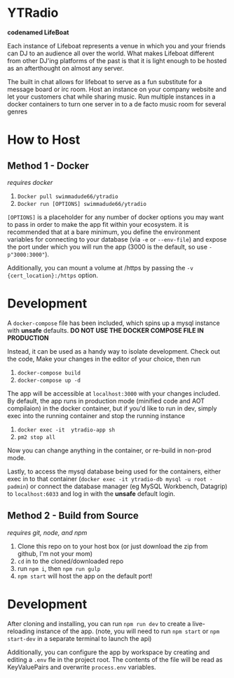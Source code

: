 # YTRadio
__codenamed LifeBoat__

Each instance of Lifeboat represents a venue in which you and your friends can DJ to an audience all over the world. What makes Lifeboat different from other DJ'ing platforms of the past is that it is light enough to be hosted as an afterthought on almost any server.


The built in chat allows for lifeboat to serve as a fun substitute for a message board or irc room. Host an instance on your company website and let your customers chat while sharing music. Run multiple instances in a docker containers to turn one server in to a de facto music room for several genres


# How to Host

## Method 1 - __Docker__
_requires docker_

1. `Docker pull swimmadude66/ytradio`
2. `Docker run [OPTIONS] swimmadude66/ytradio`

`[OPTIONS]` is a placeholder for any number of docker options you may want to pass in order to make the app fit within your ecosystem. it is recommended that at a bare minimum, 
you define the environment variables for connecting to your database (via `-e` or `--env-file`) and expose the port under which you will run the app (3000 is the default, so use `-p"3000:3000"`).

Additionally, you can mount a volume at /https by passing the `-v {cert_location}:/https` option.


# Development
A `docker-compose` file has been included, which spins up a mysql instance with __unsafe__ defaults. __DO NOT USE THE DOCKER COMPOSE FILE IN PRODUCTION__

Instead, it can be used as a handy way to isolate development. Check out the code, Make your changes in the editor of your choice, then run
1. `docker-compose build`
2. `docker-compose up -d`

The app will be accessible at `localhost:3000` with your changes included. By default, the app runs in production mode (minified code and AOT compilaion) in the docker container, but if you'd like to run in dev, simply exec into the running container and stop the running instance

1. `docker exec -it  ytradio-app sh`
2. `pm2 stop all`

Now you can change anything in the container, or re-build in non-prod mode.

Lastly, to access the mysql database being used for the containers, either exec in to that container (`docker exec -it ytradio-db mysql -u root -padmin`) or connect the database manager (eg MySQL Workbench, Datagrip) to `localhost:6033` and log in with the __unsafe__ default login.


## Method 2 - __Build from Source__
_requires git, node, and npm_

1. Clone this repo on to your host box (or just download the zip from github, I'm not your mom)
2. `cd` in to the cloned/downloaded repo
3. run `npm i`, then `npm run gulp`
4. `npm start` will host the app on the default port!

# Development
After cloning and installing, you can run `npm run dev` to create a live-reloading instance of the app. (note, you will need to run `npm start` or `npm start-dev` in a separate terminal to launch the api)

Additionally, you can configure the app by workspace by creating and editing a `.env` fle in the project root.  The contents of the file will be read as KeyValuePairs and overwrite `process.env` variables.

